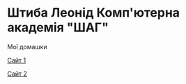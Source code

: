 # Штиба Леонід Комп'ютерна академія "ШАГ"

Мої домашки

[Cайт 1](leonidshtuba.Github.io/Site1 "Мій репозиторій!")

[Cайт 2](leonidshtuba.Github.io/Site2 "Мій сайт!")

